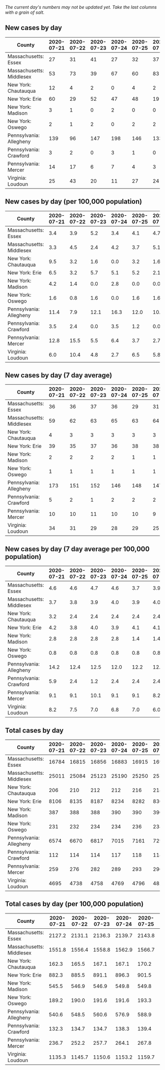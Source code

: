 _The current day's numbers may not be updated yet. Take the last columns with a grain of salt._
## New cases by day

| County | 2020-07-21 | 2020-07-22 | 2020-07-23 | 2020-07-24 | 2020-07-25 | 2020-07-26 | 2020-07-27 |
| --- | --- | --- | --- | --- | --- | --- | --- |
| Massachusetts: Essex | 27 | 31 | 41 | 27 | 32 | 37 |  |
| Massachusetts: Middlesex | 53 | 73 | 39 | 67 | 60 | 83 |  |
| New York: Chautauqua | 12 | 4 | 2 | 0 | 4 | 2 |  |
| New York: Erie | 60 | 29 | 52 | 47 | 48 | 19 |  |
| New York: Madison | 3 | 1 | 0 | 2 | 0 | 0 |  |
| New York: Oswego | 2 | 1 | 2 | 0 | 2 | 2 |  |
| Pennsylvania: Allegheny | 139 | 96 | 147 | 198 | 146 | 133 |  |
| Pennsylvania: Crawford | 3 | 2 | 0 | 3 | 1 | 0 |  |
| Pennsylvania: Mercer | 14 | 17 | 6 | 7 | 4 | 3 |  |
| Virginia: Loudoun | 25 | 43 | 20 | 11 | 27 | 24 |  |

## New cases by day (per 100,000 population)

| County | 2020-07-21 | 2020-07-22 | 2020-07-23 | 2020-07-24 | 2020-07-25 | 2020-07-26 | 2020-07-27 |
| --- | --- | --- | --- | --- | --- | --- | --- |
| Massachusetts: Essex | 3.4 | 3.9 | 5.2 | 3.4 | 4.1 | 4.7 |  |
| Massachusetts: Middlesex | 3.3 | 4.5 | 2.4 | 4.2 | 3.7 | 5.1 |  |
| New York: Chautauqua | 9.5 | 3.2 | 1.6 | 0.0 | 3.2 | 1.6 |  |
| New York: Erie | 6.5 | 3.2 | 5.7 | 5.1 | 5.2 | 2.1 |  |
| New York: Madison | 4.2 | 1.4 | 0.0 | 2.8 | 0.0 | 0.0 |  |
| New York: Oswego | 1.6 | 0.8 | 1.6 | 0.0 | 1.6 | 1.6 |  |
| Pennsylvania: Allegheny | 11.4 | 7.9 | 12.1 | 16.3 | 12.0 | 10.9 |  |
| Pennsylvania: Crawford | 3.5 | 2.4 | 0.0 | 3.5 | 1.2 | 0.0 |  |
| Pennsylvania: Mercer | 12.8 | 15.5 | 5.5 | 6.4 | 3.7 | 2.7 |  |
| Virginia: Loudoun | 6.0 | 10.4 | 4.8 | 2.7 | 6.5 | 5.8 |  |

## New cases by day (7 day average)

| County | 2020-07-21 | 2020-07-22 | 2020-07-23 | 2020-07-24 | 2020-07-25 | 2020-07-26 | 2020-07-27 |
| --- | --- | --- | --- | --- | --- | --- | --- |
| Massachusetts: Essex | 36 | 36 | 37 | 36 | 29 | 31 |  |
| Massachusetts: Middlesex | 59 | 62 | 63 | 65 | 63 | 64 |  |
| New York: Chautauqua | 4 | 3 | 3 | 3 | 3 | 3 |  |
| New York: Erie | 39 | 35 | 37 | 36 | 38 | 38 |  |
| New York: Madison | 2 | 2 | 2 | 2 | 1 | 1 |  |
| New York: Oswego | 1 | 1 | 1 | 1 | 1 | 1 |  |
| Pennsylvania: Allegheny | 173 | 151 | 152 | 146 | 148 | 147 |  |
| Pennsylvania: Crawford | 5 | 2 | 1 | 2 | 2 | 2 |  |
| Pennsylvania: Mercer | 10 | 10 | 11 | 10 | 10 | 9 |  |
| Virginia: Loudoun | 34 | 31 | 29 | 28 | 29 | 25 |  |

## New cases by day (7 day average per 100,000 population)

| County | 2020-07-21 | 2020-07-22 | 2020-07-23 | 2020-07-24 | 2020-07-25 | 2020-07-26 | 2020-07-27 |
| --- | --- | --- | --- | --- | --- | --- | --- |
| Massachusetts: Essex | 4.6 | 4.6 | 4.7 | 4.6 | 3.7 | 3.9 |  |
| Massachusetts: Middlesex | 3.7 | 3.8 | 3.9 | 4.0 | 3.9 | 4.0 |  |
| New York: Chautauqua | 3.2 | 2.4 | 2.4 | 2.4 | 2.4 | 2.4 |  |
| New York: Erie | 4.2 | 3.8 | 4.0 | 3.9 | 4.1 | 4.1 |  |
| New York: Madison | 2.8 | 2.8 | 2.8 | 2.8 | 1.4 | 1.4 |  |
| New York: Oswego | 0.8 | 0.8 | 0.8 | 0.8 | 0.8 | 0.8 |  |
| Pennsylvania: Allegheny | 14.2 | 12.4 | 12.5 | 12.0 | 12.2 | 12.1 |  |
| Pennsylvania: Crawford | 5.9 | 2.4 | 1.2 | 2.4 | 2.4 | 2.4 |  |
| Pennsylvania: Mercer | 9.1 | 9.1 | 10.1 | 9.1 | 9.1 | 8.2 |  |
| Virginia: Loudoun | 8.2 | 7.5 | 7.0 | 6.8 | 7.0 | 6.0 |  |

## Total cases by day

| County | 2020-07-21 | 2020-07-22 | 2020-07-23 | 2020-07-24 | 2020-07-25 | 2020-07-26 | 2020-07-27 |
| --- | --- | --- | --- | --- | --- | --- | --- |
| Massachusetts: Essex | 16784 | 16815 | 16856 | 16883 | 16915 | 16952 |  |
| Massachusetts: Middlesex | 25011 | 25084 | 25123 | 25190 | 25250 | 25333 |  |
| New York: Chautauqua | 206 | 210 | 212 | 212 | 216 | 218 |  |
| New York: Erie | 8106 | 8135 | 8187 | 8234 | 8282 | 8301 |  |
| New York: Madison | 387 | 388 | 388 | 390 | 390 | 390 |  |
| New York: Oswego | 231 | 232 | 234 | 234 | 236 | 238 |  |
| Pennsylvania: Allegheny | 6574 | 6670 | 6817 | 7015 | 7161 | 7294 |  |
| Pennsylvania: Crawford | 112 | 114 | 114 | 117 | 118 | 118 |  |
| Pennsylvania: Mercer | 259 | 276 | 282 | 289 | 293 | 296 |  |
| Virginia: Loudoun | 4695 | 4738 | 4758 | 4769 | 4796 | 4820 |  |

## Total cases by day (per 100,000 population)

| County | 2020-07-21 | 2020-07-22 | 2020-07-23 | 2020-07-24 | 2020-07-25 | 2020-07-26 | 2020-07-27 |
| --- | --- | --- | --- | --- | --- | --- | --- |
| Massachusetts: Essex | 2127.2 | 2131.1 | 2136.3 | 2139.7 | 2143.8 | 2148.4 |  |
| Massachusetts: Middlesex | 1551.8 | 1556.4 | 1558.8 | 1562.9 | 1566.7 | 1571.8 |  |
| New York: Chautauqua | 162.3 | 165.5 | 167.1 | 167.1 | 170.2 | 171.8 |  |
| New York: Erie | 882.3 | 885.5 | 891.1 | 896.3 | 901.5 | 903.6 |  |
| New York: Madison | 545.5 | 546.9 | 546.9 | 549.8 | 549.8 | 549.8 |  |
| New York: Oswego | 189.2 | 190.0 | 191.6 | 191.6 | 193.3 | 194.9 |  |
| Pennsylvania: Allegheny | 540.6 | 548.5 | 560.6 | 576.9 | 588.9 | 599.8 |  |
| Pennsylvania: Crawford | 132.3 | 134.7 | 134.7 | 138.3 | 139.4 | 139.4 |  |
| Pennsylvania: Mercer | 236.7 | 252.2 | 257.7 | 264.1 | 267.8 | 270.5 |  |
| Virginia: Loudoun | 1135.3 | 1145.7 | 1150.6 | 1153.2 | 1159.7 | 1165.5 |  |
